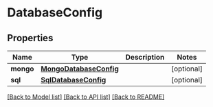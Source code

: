 # DatabaseConfig

## Properties
Name | Type | Description | Notes
------------ | ------------- | ------------- | -------------
**mongo** | [**MongoDatabaseConfig**](MongoDatabaseConfig.md) |  | [optional] 
**sql** | [**SqlDatabaseConfig**](SqlDatabaseConfig.md) |  | [optional] 

[[Back to Model list]](../README.md#documentation-for-models) [[Back to API list]](../README.md#documentation-for-api-endpoints) [[Back to README]](../README.md)


